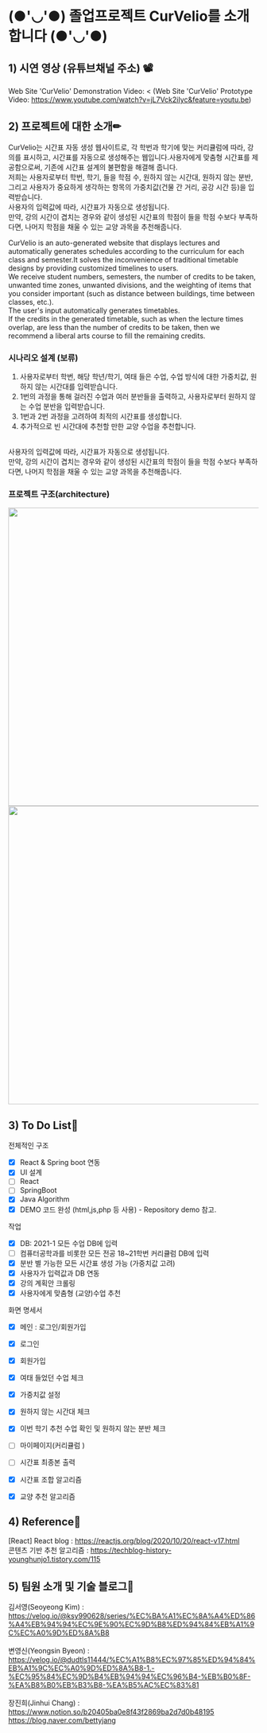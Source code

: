 # (●'◡'●) 졸업프로젝트 CurVelio를 소개합니다 (●'◡'●)

## 1) 시연 영상 (유튜브채널 주소) 📽

Web Site 'CurVelio' Demonstration Video: 
<
(Web Site 'CurVelio' Prototype Video: https://www.youtube.com/watch?v=jL7Vck2iIyc&feature=youtu.be)

## 2) 프로젝트에 대한 소개✏

CurVelio는 시간표 자동 생성 웹사이트로, 각 학번과 학기에 맞는 커리큘럼에 따라, 강의를 표시하고, 시간표를 자동으로 생성해주는 웹입니다.사용자에게 맞춤형 시간표를 제공함으로써, 기존에 시간표 설계의 불편함을 해결해 줍니다. <br>
저희는 사용자로부터 학번, 학기, 들을 학점 수, 원하지 않는 시간대, 원하지 않는 분반, 그리고 사용자가 중요하게 생각하는 항목의 가중치값(건물 간 거리, 공강 시간 등)을 입력받습니다.
<br>
사용자의 입력값에 따라, 시간표가 자동으로 생성됩니다. 
<br>
만약, 강의 시간이 겹치는 경우와 같이 생성된 시간표의 학점이 들을 학점 수보다 부족하다면, 나머지 학점을 채울 수 있는 교양 과목을 추천해줍니다.

CurVelio is an auto-generated website that displays lectures and automatically generates schedules according to the curriculum for each class and semester.It solves the inconvenience of traditional timetable designs by providing customized timelines to users. <br>
We receive student numbers, semesters, the number of credits to be taken, unwanted time zones, unwanted divisions, and the weighting of items that you consider important (such as distance between buildings, time between classes, etc.).
<br>
The user's input automatically generates timetables.
<br>
If the credits in the generated timetable, such as when the lecture times overlap, are less than the number of credits to be taken, then we recommend a liberal arts course to fill the remaining credits.

### 시나리오 설계 (보류)

1. 사용자로부터 학번, 해당 학년/학기, 여태 들은 수업, 수업 방식에 대한 가중치값, 원하지 않는 시간대를 입력받습니다.
2. 1번의 과정을 통해 걸러진 수업과 여러 분반들을 출력하고, 사용자로부터 원하지 않는 수업 분반을 입력받습니다. 
3. 1번과 2번 과정을 고려하여 최적의 시간표를 생성합니다.
4. 추가적으로 빈 시간대에 추천할 만한 교양 수업을 추천합니다. 
<br>
사용자의 입력값에 따라, 시간표가 자동으로 생성됩니다. 
<br>
만약, 강의 시간이 겹치는 경우와 같이 생성된 시간표의 학점이 들을 학점 수보다 부족하다면, 나머지 학점을 채울 수 있는 교양 과목을 추천해줍니다.

### 프로젝트 구조(architecture)

<img src = "https://user-images.githubusercontent.com/55133538/101370660-1d01e480-38ed-11eb-8fcb-a38c826db387.png" width="600px">
<img src = "https://user-images.githubusercontent.com/55133538/101752471-e9090800-3b14-11eb-98a3-1486cab2098a.png" width="600px">



## 3) To Do List📃

전체적인 구조
- [x] React & Spring boot 연동
- [x] UI 설계
- [ ] React 
- [ ] SpringBoot
- [x] Java Algorithm
- [x] DEMO 코드 완성 (html,js,php 등 사용) - Repository demo 참고.

작업
- [x] DB: 2021-1 모든 수업 DB에 입력
- [ ] 컴퓨터공학과를 비롯한 모든 전공 18~21학번 커리큘럼 DB에 입력
- [x] 분반 별 가능한 모든 시간표 생성 가능 (가중치값 고려)
- [x] 사용자가 입력값과 DB 연동 
- [x] 강의 계획안 크롤링
- [x] 사용자에게 맞춤형 (교양)수업 추천

화면 명세서
- [x] 메인 : 로그인/회원가입
- [x] 로그인
- [x] 회원가입
- [x] 여태 들었던 수업 체크
- [x] 가중치값 설정
- [x] 원하지 않는 시간대 체크
- [x] 이번 학기 추천 수업 확인 및 원하지 않는 분반 체크
- [ ] 마이페이지(커리큘럼 )
- [ ] 시간표 최종본 출력
- [x] 시간표 조합 알고리즘 
- [x] 교양 추천 알고리즘 


## 4) Reference🔗
[React] React blog : https://reactjs.org/blog/2020/10/20/react-v17.html<br>
콘텐츠 기반 추천 알고리즘 : https://techblog-history-younghunjo1.tistory.com/115<br>

## 5) 팀원 소개 및 기술 블로그🔨

김서영(Seoyeong Kim) : https://velog.io/@ksy990628/series/%EC%BA%A1%EC%8A%A4%ED%86%A4%EB%94%94%EC%9E%90%EC%9D%B8%ED%94%84%EB%A1%9C%EC%A0%9D%ED%8A%B8
<br><br>
변영신(Yeongsin Byeon) : https://velog.io/@dudtls11444/%EC%A1%B8%EC%97%85%ED%94%84%EB%A1%9C%EC%A0%9D%ED%8A%B8-1.-%EC%95%84%EC%9D%B4%EB%94%94%EC%96%B4-%EB%B0%8F-%EA%B8%B0%EB%B3%B8-%EA%B5%AC%EC%83%81
<br><br>
장진희(Jinhui Chang) : https://www.notion.so/b20405ba0e8f43f2869ba2d7d0b48195<br>
https://blog.naver.com/bettyjang
